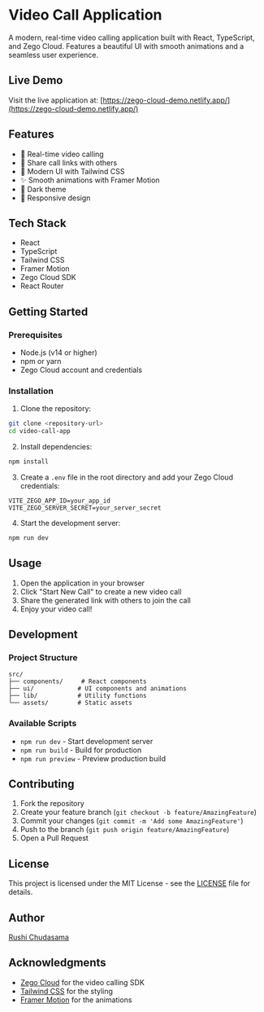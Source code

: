 # Video Call Application

A modern, real-time video calling application built with React, TypeScript, and Zego Cloud. Features a beautiful UI with smooth animations and a seamless user experience.

## Live Demo

Visit the live application at: [https://zego-cloud-demo.netlify.app/](https://zego-cloud-demo.netlify.app/)

## Features

- 🎥 Real-time video calling
- 🔗 Share call links with others
- 🎨 Modern UI with Tailwind CSS
- ✨ Smooth animations with Framer Motion
- 🌙 Dark theme
- 📱 Responsive design

## Tech Stack

- React
- TypeScript
- Tailwind CSS
- Framer Motion
- Zego Cloud SDK
- React Router

## Getting Started

### Prerequisites

- Node.js (v14 or higher)
- npm or yarn
- Zego Cloud account and credentials

### Installation

1. Clone the repository:

```bash
git clone <repository-url>
cd video-call-app
```

2. Install dependencies:

```bash
npm install
```

3. Create a `.env` file in the root directory and add your Zego Cloud credentials:

```env
VITE_ZEGO_APP_ID=your_app_id
VITE_ZEGO_SERVER_SECRET=your_server_secret
```

4. Start the development server:

```bash
npm run dev
```

## Usage

1. Open the application in your browser
2. Click "Start New Call" to create a new video call
3. Share the generated link with others to join the call
4. Enjoy your video call!

## Development

### Project Structure

```
src/
├── components/     # React components
├── ui/            # UI components and animations
├── lib/           # Utility functions
└── assets/        # Static assets
```

### Available Scripts

- `npm run dev` - Start development server
- `npm run build` - Build for production
- `npm run preview` - Preview production build

## Contributing

1. Fork the repository
2. Create your feature branch (`git checkout -b feature/AmazingFeature`)
3. Commit your changes (`git commit -m 'Add some AmazingFeature'`)
4. Push to the branch (`git push origin feature/AmazingFeature`)
5. Open a Pull Request

## License

This project is licensed under the MIT License - see the [LICENSE](LICENSE) file for details.

## Author

[Rushi Chudasama](https://www.linkedin.com/in/rushi-chudasama-63473819a/)

## Acknowledgments

- [Zego Cloud](https://www.zegocloud.com/) for the video calling SDK
- [Tailwind CSS](https://tailwindcss.com/) for the styling
- [Framer Motion](https://www.framer.com/motion/) for the animations
